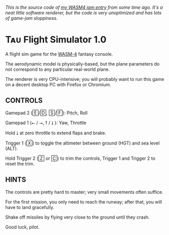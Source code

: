 *This is the source code of [my WASM4 jam entry](https://tau-dev.itch.io/taufl1) from some time ago. It's a neat little software renderer, but the code is very unoptimized and has lots of game-jam sloppiness.*

# Tᴀᴜ Flight Simulator 1.0

A flight sim game for the [WASM-4](https://wasm4.org) fantasy console.

The aerodynamic model is physically-based, but the plane
parameters do not correspond to any particular real-world plane.

The renderer is very CPU-intensive; you will probably want to run this
game on a decent desktop PC with Firefox or Chromium.

## CONTROLS

Gamepad 2 (🄴/🄳, 🅂/🄵): Pitch, Roll

Gamepad 1 (⭠ / ⭢, ⭡ / ⭣ ): Yaw, Throttle

Hold ⭣ at zero throttle to extend flaps and brake.

Trigger 1 (🅇) to toggle the altimeter between ground (HGT) and sea level (ALT).

Hold Trigger 2 (🅉 or 🄲) to trim the controls, Trigger 1 and Trigger 2 to reset the trim.

## HINTS

The controls are pretty hard to master; very small movements often suffice.

For the first mission, you only need to reach the runway; after that, you will have to land gracefully.

Shake off missiles by flying very close to the ground until they crash.


Good luck, pilot.



